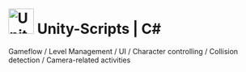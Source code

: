 #  [<img src="https://github.com/unity-technologies.png" title="Unity Technologies" height="50">](https://github.com/unity-technologies)&nbsp;Unity-Scripts | C#
Gameflow / Level Management / UI / Character controlling / Collision detection / Camera-related activities 
